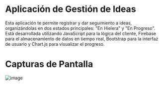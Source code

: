 # Aplicación de Gestión de Ideas

Esta aplicación te permite registrar y dar seguimiento a ideas, organizándolas en dos estados principales: "En Hielera" y "En Progreso". Está desarrollada utilizando JavaScript para la lógica del cliente, Firebase para el almacenamiento de datos en tiempo real, Bootstrap para la interfaz de usuario y Chart.js para visualizar el progreso.

# Capturas de Pantalla
![image](https://github.com/Ccanochu/ideas/assets/63028873/bfdd226b-0e04-47f0-a71b-9b8dd48efca0)


